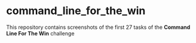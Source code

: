 # command_line_for_the_win

This repository contains screenshots of the first 27 tasks of the **Command Line For The Win** challenge

